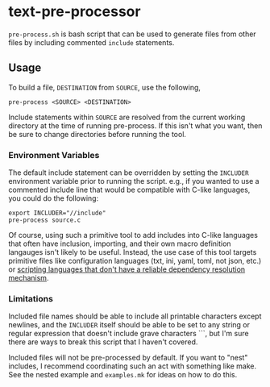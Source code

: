 # text-pre-processor

`pre-process.sh` is bash script that can be used to generate files from other
files by including commented `include` statements.

## Usage
To build a file, `DESTINATION` from `SOURCE`, use the following,

```shell
pre-process <SOURCE> <DESTINATION>
```

Include statements within `SOURCE` are resolved from the current working
directory at the time of running pre-process.  If this isn't what you want,
then be sure to change directories before running the tool.

### Environment Variables
The default include statement can be overridden by setting the `INCLUDER`
environment variable prior to running the script.  e.g., if you wanted to use
a commented include line that would be compatible with C-like languages, you
could do the following:

```shell
export INCLUDER="//include"
pre-process source.c
```

Of course, using such a primitive tool to add includes into C-like
languages that often have inclusion, importing, and their own macro definition
langauges isn't likely to be useful.  Instead, the use case of this tool
targets primitive files like configuration languages (txt, ini, yaml, toml,
not json, etc.) or [scripting languages that don't have a reliable dependency
resolution mechanism](https://github.com/jdbeightol/framework).

### Limitations
Included file names should be able to include all printable characters except
newlines, and the `INCLUDER` itself should be able to be set to any string or 
regular expression that doesn't include grave characters ```, but I'm sure 
there are ways to break this script that I haven't covered.

Included files will not be pre-processed by default.  If you want to "nest"
includes, I recommend coordinating such an act with something like make.  See
the nested example and `examples.mk` for ideas on how to do this.
